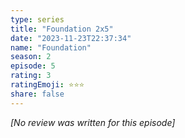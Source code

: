 ```yaml
---
type: series
title: "Foundation 2x5"
date: "2023-11-23T22:37:34"
name: "Foundation"
season: 2
episode: 5
rating: 3
ratingEmoji: ⭐️⭐️⭐️
share: false
---
```


_[No review was written for this episode]_
